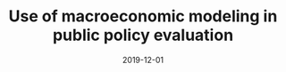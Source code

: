 ---
title: "Use of macroeconomic modeling in public policy evaluation"
collection: publications
category: policy_reports
permalink: /publication/2019_modeling_tresoreco
date: 2019-12-01
venue: 'Trésor Eco'
paperurl: 'https://www.tresor.economie.gouv.fr/Articles/8db5af77-7ec5-4f4c-9fa7-6a86e6b96a34/files/3d7437b0-b2c8-42ef-94d6-cd89f5d57c3e'
bibtexurl: '/files/bibtex_2019_tresoreco.bib'
---